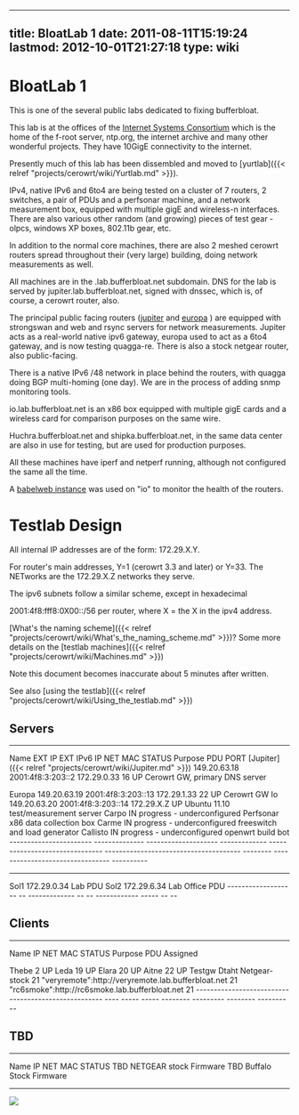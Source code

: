
---
title: BloatLab 1
date: 2011-08-11T15:19:24
lastmod: 2012-10-01T21:27:18
type: wiki
---
BloatLab 1
==========

This is one of the several <link>public labs</link> dedicated to fixing
bufferbloat.

This lab is at the offices of the [Internet Systems
Consortium](http://www.isc.org) which is the home of the f-root server,
ntp.org, the internet archive and many other wonderful projects. They
have 10GigE connectivity to the internet.

Presently much of this lab has been dissembled and moved to
[yurtlab]({{< relref "projects/cerowrt/wiki/Yurtlab.md" >}}).

IPv4, native IPv6 and 6to4 are being tested on a cluster of 7 routers, 2
switches, a pair of PDUs and a perfsonar machine, and a network
measurement box, equipped with multiple gigE and wireless-n interfaces.
There are also various other random (and growing) pieces of test gear -
olpcs, windows XP boxes, 802.11b gear, etc.

In addition to the normal core machines, there are also 2 meshed cerowrt
routers spread throughout their (very large) building, doing network
measurements as well.

All machines are in the .lab.bufferbloat.net subdomain. DNS for the lab
is served by jupiter.lab.bufferbloat.net, signed with dnssec, which is,
of course, a cerowrt router, also.

The principal public facing routers
([jupiter](http://jupiter.lab.bufferbloat.net) and
[europa](http://europa.lab.bufferbloat.net) ) are equipped with
strongswan and web and rsync servers for network measurements. Jupiter
acts as a real-world native ipv6 gateway, europa used to act as a 6to4
gateway, and is now testing quagga-re. There is also a stock netgear
router, also public-facing.

There is a native IPv6 /48 network in place behind the routers, with
quagga doing BGP multi-homing (one day). We are in the process of adding
snmp monitoring tools.

io.lab.bufferbloat.net is an x86 box equipped with multiple gigE cards
and a wireless card for comparison purposes on the same wire.

Huchra.bufferbloat.net and shipka.bufferbloat.net, in the same data
center are also in use for testing, but are used for production
purposes.

All these machines have iperf and netperf running, although not
configured the same all the time.

A [babelweb instance](http://io.lab.bufferbloat.net:8080) was used on
"io" to monitor the health of the routers.

Testlab Design
==============

All internal IP addresses are of the form: 172.29.X.Y.

For router's main addresses, Y=1 (cerowrt 3.3 and later) or Y=33. The
NETworks are the 172.29.X.Z networks they serve.

The ipv6 subnets follow a similar scheme, except in hexadecimal

2001:4f8:fff8:0X00::/56 per router, where X = the X in the ipv4 address.

[What's the naming scheme]({{< relref "projects/cerowrt/wiki/What's_the_naming_scheme.md" >}})? Some more details on the
[testlab machines]({{< relref "projects/cerowrt/wiki/Machines.md" >}})

Note this document becomes inaccurate about 5 minutes after written.

See also [using the testlab]({{< relref "projects/cerowrt/wiki/Using_the_testlab.md" >}})

Servers
-------

  ----------------------- -------------- -------------------- ------------- ------------------------------- -------------------------------------- -------- -------------------------------- ----------
  Name                    EXT IP         EXT IPv6             IP            NET                             MAC                                    STATUS   Purpose                          PDU PORT
  [Jupiter]({{< relref "projects/cerowrt/wiki/Jupiter.md" >}})    149.20.63.18   2001:4f8:3:203::2    172.29.0.33   16                                                                     UP       Cerowrt GW, primary DNS server   
  <link>Europa</link>     149.20.63.19   2001:4f8:3:203::13   172.29.1.33   22                                                                     UP       Cerowrt GW                       
  <link>Io</link>         149.20.63.20   2001:4f8:3:203::14   172.29.X.Z    UP                              Ubuntu 11.10 test/measurement server   
  <link>Carpo</link>                                                        IN progress - underconfigured   Perfsonar x86 data collection box      
  <link>Carme</link>                                                        IN progress - underconfigured   freeswitch and load generator          
  <link>Callisto</link>                                                     IN progress - underconfigured   openwrt build bot                      
  ----------------------- -------------- -------------------- ------------- ------------------------------- -------------------------------------- -------- -------------------------------- ----------

  ------------------- -- ------------- -- -- ------------ ----- -- --
  <link>Sol1</link>      172.29.0.34         Lab          PDU      
  <link>Sol2</link>      172.29.6.34         Lab Office   PDU      
  ------------------- -- ------------- -- -- ------------ ----- -- --

Clients
-------

  ---------------------------------------------------- ---- ----- ----- -------- --------- -------- ----------
  Name                                                 IP   NET   MAC   STATUS   Purpose   PDU      Assigned
  <link>Thebe</link>                                        2           UP                          
  <link>Leda</link>                                         19          UP                          
  <link>Elara</link>                                        20          UP                          
  <link>Aitne</link>                                        22          UP                 Testgw   Dtaht
  <link>Netgear-stock</link>                           21                                           
  "veryremote":http://veryremote.lab.bufferbloat.net   21                                           
  "rc6smoke":http://rc6smoke.lab.bufferbloat.net       21                                           
  ---------------------------------------------------- ---- ----- ----- -------- --------- -------- ----------

TBD
---

  ------ ---- ----- ----- ------------------------
  Name   IP   NET   MAC   STATUS
  TBD                     NETGEAR stock Firmware
  TBD                     Buffalo Stock Firmware
  ------ ---- ----- ----- ------------------------

![](attached_t.svg)
